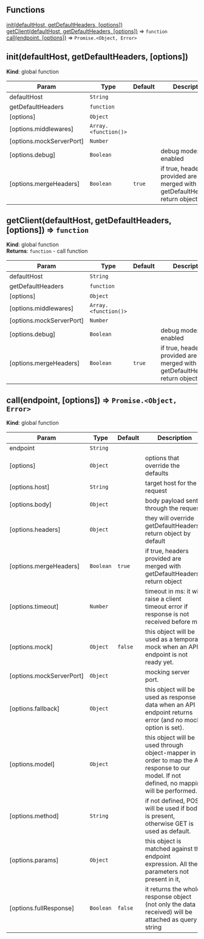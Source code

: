 ## Functions

<dl>
<dt><a href="#init">init(defaultHost, getDefaultHeaders, [options])</a></dt>
<dd></dd>
<dt><a href="#getClient">getClient(defaultHost, getDefaultHeaders, [options])</a> ⇒ <code>function</code></dt>
<dd></dd>
<dt><a href="#call">call(endpoint, [options])</a> ⇒ <code>Promise.&lt;Object, Error&gt;</code></dt>
<dd></dd>
</dl>

<a name="init"></a>

## init(defaultHost, getDefaultHeaders, [options])
**Kind**: global function  

| Param | Type | Default | Description |
| --- | --- | --- | --- |
| defaultHost | <code>String</code> |  |  |
| getDefaultHeaders | <code>function</code> |  |  |
| [options] | <code>Object</code> |  |  |
| [options.middlewares] | <code>Array.&lt;function()&gt;</code> |  |  |
| [options.mockServerPort] | <code>Number</code> |  |  |
| [options.debug] | <code>Boolean</code> |  | debug mode: log enabled |
| [options.mergeHeaders] | <code>Boolean</code> | <code>true</code> | if true, headers provided are merged with getDefaultHeaders() return object |

<a name="getClient"></a>

## getClient(defaultHost, getDefaultHeaders, [options]) ⇒ <code>function</code>
**Kind**: global function  
**Returns**: <code>function</code> - call function  

| Param | Type | Default | Description |
| --- | --- | --- | --- |
| defaultHost | <code>String</code> |  |  |
| getDefaultHeaders | <code>function</code> |  |  |
| [options] | <code>Object</code> |  |  |
| [options.middlewares] | <code>Array.&lt;function()&gt;</code> |  |  |
| [options.mockServerPort] | <code>Number</code> |  |  |
| [options.debug] | <code>Boolean</code> |  | debug mode: log enabled |
| [options.mergeHeaders] | <code>Boolean</code> | <code>true</code> | if true, headers provided are merged with getDefaultHeaders() return object |

<a name="call"></a>

## call(endpoint, [options]) ⇒ <code>Promise.&lt;Object, Error&gt;</code>
**Kind**: global function  

| Param | Type | Default | Description |
| --- | --- | --- | --- |
| endpoint | <code>String</code> |  |  |
| [options] | <code>Object</code> |  | options that override the defaults |
| [options.host] | <code>String</code> |  | target host for the request |
| [options.body] | <code>Object</code> |  | body payload sent through the request |
| [options.headers] | <code>Object</code> |  | they will override getDefaultHeaders() return object by default |
| [options.mergeHeaders] | <code>Boolean</code> | <code>true</code> | if true, headers provided are merged with getDefaultHeaders() return object |
| [options.timeout] | <code>Number</code> |  | timeout in ms: it will raise a client timeout error if response is not received before <timeout>ms. |
| [options.mock] | <code>Object</code> | <code>false</code> | this object will be used as a temporary mock when an API endpoint is not ready yet. |
| [options.mockServerPort] | <code>Object</code> |  | mocking server port. |
| [options.fallback] | <code>Object</code> |  | this object will be used as response data when an API endpoint returns error (and no mock option is set). |
| [options.model] | <code>Object</code> |  | this object will be used through object-mapper in order to map the API response to our model. If not defined, no mapping will be performed. |
| [options.method] | <code>String</code> |  | if not defined, POST will be used if body is present, otherwise GET is used as default. |
| [options.params] | <code>Object</code> |  | this object is matched against the endpoint expression. All the parameters not present in it, |
| [options.fullResponse] | <code>Boolean</code> | <code>false</code> | it returns the whole response object (not only the data received) will be attached as query string |

